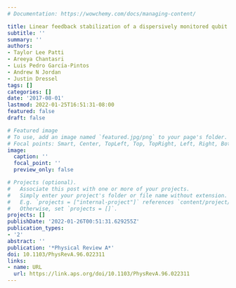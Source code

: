 ```yaml
---
# Documentation: https://wowchemy.com/docs/managing-content/

title: Linear feedback stabilization of a dispersively monitored qubit
subtitle: ''
summary: ''
authors:
- Taylor Lee Patti
- Areeya Chantasri
- Luis Pedro Garcı́a-Pintos
- Andrew N Jordan
- Justin Dressel
tags: []
categories: []
date: '2017-08-01'
lastmod: 2022-01-25T16:51:31-08:00
featured: false
draft: false

# Featured image
# To use, add an image named `featured.jpg/png` to your page's folder.
# Focal points: Smart, Center, TopLeft, Top, TopRight, Left, Right, BottomLeft, Bottom, BottomRight.
image:
  caption: ''
  focal_point: ''
  preview_only: false

# Projects (optional).
#   Associate this post with one or more of your projects.
#   Simply enter your project's folder or file name without extension.
#   E.g. `projects = ["internal-project"]` references `content/project/deep-learning/index.md`.
#   Otherwise, set `projects = []`.
projects: []
publishDate: '2022-01-26T00:51:31.629255Z'
publication_types:
- '2'
abstract: ''
publication: '*Physical Review A*'
doi: 10.1103/PhysRevA.96.022311
links:
- name: URL
  url: https://link.aps.org/doi/10.1103/PhysRevA.96.022311
---
```

